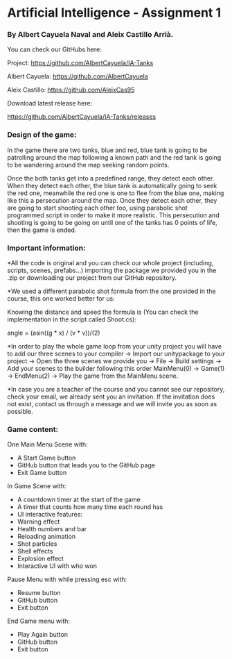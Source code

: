 # Artificial Intelligence - Assignment 1
### By Albert Cayuela Naval and Aleix Castillo Arrià.
You can check our GitHubs here: 

Project:  https://github.com/AlbertCayuela/IA-Tanks

Albert Cayuela: https://github.com/AlbertCayuela 

Aleix Castillo: https://github.com/AleixCas95 

Download latest release here:

https://github.com/AlbertCayuela/IA-Tanks/releases 

### Design of the game: 

In the game there are two tanks, blue and red, blue tank is going to be patrolling around the map following a known path and the red tank is going to be wandering around the map seeking random points. 

Once the both tanks get into a predefined range, they detect each other. When they detect each other, the blue tank is automatically going to seek the red one, meanwhile the red one is one to flee from the blue one, making like this a persecution around the map. Once they detect each other, they are going to start shooting each other too, using parabolic shot programmed script in order to make it more realistic. This persecution and shooting is going to be going on until one of the tanks has 0 points of life, then the game is ended.

### Important information:

*All the code is original and you can check our whole project (including, scripts, scenes, prefabs…) importing the package we provided you in the .zip or downloading our project from our GitHub repository.

*We used a different parabolic shot formula from the one provided in the course, this one worked better for us:

Knowing the distance and speed the formula is (You can check the implementation in the script called Shoot.cs): 

angle = (asin((g * x) / (v * v))/(2)

*In order to play the whole game loop from your unity project you will have to add our three scenes to your compiler -> Import our unitypackage to your project -> Open the three scenes we provide you -> File -> Build settings -> Add your scenes to the builder following this order MainMenu(0) -> Game(1) -> EndMenu(2) -> Play the game from the MainMenu scene.

*In case you are a teacher of the course and you cannot see our repository, check your email, we already sent you an invitation. If the invitation does not exist, contact us through a message and we will invite you as soon as possible.

### Game content:

One Main Menu Scene with:

-  	A Start Game button
-   GitHub button that leads you to the GitHub page
-  	Exit Game button

In Game Scene with:

-   A countdown timer at the start of the game
-   A timer that counts how many time each round has
-  	UI interactive features:
-  	Warning effect
-  	Health numbers and bar
-  	Reloading animation
-  	Shot particles
-  	Shell effects
-  	Explosion effect
-  	Interactive UI with who won

Pause Menu with while pressing esc with:

-  	Resume button
-  	GitHub button
-  	Exit button

End Game menu with:

-  	Play Again button
-  	GitHub button
-  	Exit button
